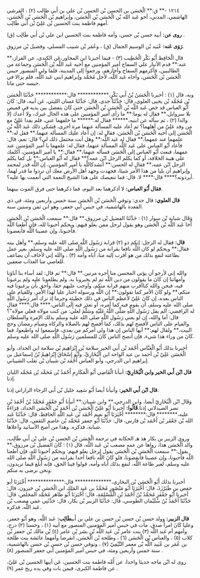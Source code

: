 ١٢١٤ -** ق:** الْحَسَن بن الحسن بْن الحسن بْن علي بن أَبي طالب (٢) ، القرشي الهاشمي، المدني، أخو عَبد الله بْن الْحَسَن بْن الْحَسَن، وإبراهيم بْن الْحَسَن بْن الْحَسَن، أمهم فاطمة بنت الحسين بْن عَلِيّ بْن أَبي طَالِب.

**روى عن:** أبيه حسن بْن حسن، وأمه فاطمة بنت الحسين ابن علي بْن أَبي طَالِب (ق) .

**رَوَى عَنه:** عُبَيد بْن الوسيم الجمال (ق) ، وعُمَر بْن شبيب المسلي، وفضيل بْن مرزوق.

قال الْحَافِظ أَبُو بَكْر الْخَطِيب (٣) - فيما أخبرنا ابن المجاور،عَن الكندي، عن القزاز،** عنه:** قدم الأنبار على السفاح أمير المؤمنين مع أخيه عَبد اللَّه بْن الْحَسَن وجماعة من الطالبيين، فأكرمهم السفاح وأجازهم، ورجعوا إلى المدينة، فلما ولي المنصور حبس الْحَسَن بْن الْحَسَن، وأخاه عَبد اللَّه، لأجل مُحَمَّد وإبراهيم ابني عَبد اللَّه، فلم يزالا في حبسه حتى ماتا.

وبه، قال (١) : أخبرنا الْحَسَنُ بْنُ أَبي بَكْرٍ،************ قال:************ حَدَّثَنَا الْحَسَن بْن مُحَمَّد بْن يحيى العلوي، قال: حَدَّثَنَا جدي، قال: حَدَّثَنَا غسان الليثي، عَن أبيه، قال: كَانَ أَبُو العباس قد خص عَبد اللَّه بْن الْحَسَن بْن الْحَسَن حتى كَانَ يتفضل بين يديه في قميص بلا سروايل،** فقال له يوما:** ما رأى أمير المؤمنين على هذه الحال غيرك، ولا أعدك إلا والدا (٢) ، ثم سأله عن ابنيه،****** فقال له:****** ما خلفهما عني، فلم يفدا عَلِيّ مع من وفد عَلِيّ من أهلهما؟ ثم أعاد عليه المسألة عنهما مرة أخرى، فشكى ذلك عَبد اللَّه بْن الْحَسَن إلى أخيه الْحَسَن بْن الْحَسَن، فقال له: إن أعاد عليك المسألة عنهما،** فقل له:** علمهما عند عمهما،** فقال له عَبد اللَّه:** وهل أنت محتمل ذلك لي؟ قال: نعم، قال: فأعاد أَبُو العباس على عَبد اللَّه المسألة عنهما، فقال له: علمهما يا أمير المؤمنين عند عمهما، فبعث أَبُو العباس إلى الْحَسَن فسأله عنهما،** فقال:** يا أمير المؤمنين، أكلمك على هيبة الخلافة، أو كما يكلم الرجل ابْن عمه؟** فقال له أَبُو العباس:** بل كما يكلم الرجل ابْن عمه،** فقال له الحسن:** أنشدكاللَّه يا أمير المؤمنين، إن اللَّه قدر لمحمد وإبراهيم أن يليا من هذا الأمر شيئا، فجهدت وجهد أهل الأرض معك أن تردوا ما قدر لهما، أيردونه؟**** قال:**** لا. قال: فما تنغيصك على هذا الشيخ النعمة التي أنعمت بها عليه؟.

**فقال أَبُو العباس:** لا أذكرهما بعد اليوم، فما ذكرهما حتى فرق الموت بينهما.

**قال العلوي:** قال جدي: وتوفي الْحَسَن بْن الْحَسَن سنة خمس وأربعين ومئة، في ذي القعدة بالهاشمية، في حبس أبي جعفر، وهو ابن ثمن وستين سنة.

وَقَال شبابة بْن سوار (١) : حَدَّثَنَا الفضيل بْن مرزوق،** قال:** سمعت الْحَسَن بْن الْحَسَن أخا عَبد اللَّه بْن الْحَسَن وهو يقول لرجل ممن يغلو فيهم: ويحكم أحبونا لله، فإن أطعنا اللَّه فأحبونا، وإن عصينا اللَّه فأبغضونا.

**قال:** فقال له الرجل: إنكم ذو (٢) قرابة رَسُول اللَّهِ صلى الله عليه وسلم،** وأهل بيته فقال:** ويحكم لو كان اللَّه نافعا بقرابة من رَسُول اللَّهِ صلى الله عليه وسلم، بغير عمل بطاعته لنفع بذلك من هو أقرب إليه منا، أباه وأمه (٣) ، والله إني لأخاف أن يضاعف للعاصي منا العذاب ضعفين.

والله إني لأرجو أن يؤتى المحسن منا أجره مرتين.** قال:** ثم قال: لقد أساء بنا آباؤنا وأمهاتنا إن كَانَ ما يقولون من دين اللَّه ثم لم يخبرونا به. ولم يطلعونا عليه ولم يرغبونا فيه، فنحن والله كناأقرب منهم قرابة منكم، وأوجب عليهم حقا، وأحق بأن يرغبونا فيه منكم،** ولو كَانَ الأمر كما تقولون:** إن اللَّه ورسوله اختار عليا لهذا الأمر، وللقيام على الناس بعده، إن كَانَ عَلِيّ لأعظم الناس في ذلك خطيئة وجرما إذ ترك أمر رَسُول اللَّهِ صلى الله عليه وسلم، أن يقوم فيه كما أمره، أو تعذر فيه إِلَى الناس،**** قال:**** فقال له الرافضي: ألم يقل رَسُول اللَّهِ صَلَّى اللَّهُ عَلَيْهِ وسَلَّمَ لعلي: من كنت مولاه فعلي مولاه"؟ قال: أما والله، إن لو يعني رَسُول اللَّهِ صلى الله عليه وسلم بذلك الإمرة والسلطان والقيام على الناس لأفصح لهم بذلك، كما أفصح لهم بالصلاة والزكاة وصيام رمضان وحج البيت،** ولقال لهم:** أيها الناس إن هذا ولي أمركم من بعدي، فاسمعوا له واطيعوا، فما كَانَ من وراء هذا شيء، فإن أنصح الناس كَانَ للمسلمين رَسُول اللَّهِ صلى الله عليه وسلم.

أخبرنا بذلك أَبُو الْعَبَّاس أَحْمَد بْن أَبي الخير سلامة بْن إِبْرَاهِيم بْن سلامة ابن الحداد، وأبو الْحَسَن عَلِيّ بْن أحمد بن عبد الواحد ابن الْبُخَارِيِّ، وأَبُو إِسْحَاقَ إِبْرَاهِيمُ بْنُ إسماعيل بن إبراهيم ابن الدرجي، وأبو العباس أَحْمَد بْن شيبان بْن تغلب الشيباني.

**قال ابْن أَبي الخير وابن الْبُخَارِيّ:** أنبأنا الْقَاضِي أَبُو الْمَكَارِمِ أَحْمَدُ بْن مُحَمَّد بْن مُحَمَّد اللبان إذنا.

**قال ابْن أَبي الخير:** وأنبأنا أيضا أَبُو سَعِيد خليل بْن أَبي الرجاء الراراني إذنا.

وَقَال ابْن الْبُخَارِيّ أيضا، وابن الدرجي،** وابن شيبان:** أنبأنا أَبُو جَعْفَرٍ مُحَمَّدُ بْنُ أَحْمَدَ بْنِ نصر الصيدلاني إذنا.**قَالُوا:** أخبرنا أَبُو عَلِيّ الْحَسَن بْن أَحْمَد بْن الْحَسَن الحداد، قِرَاءَةً عليه،******** قال:******** أَخْبَرَنَا أَبُو نعيم أَحْمَد بْن عَبد اللَّهِ الحافظ، قال: حَدَّثَنَا عَبد الله بْن جَعْفَر بْن أَحْمَد بْن فارس، قال: حَدَّثَنَا أَبُو جعفر مُحَمَّد بْن عاصم الثقفي، قال: حَدَّثَنَا شبابة، فذكره. وهذا من أصح الأسانيد وأعلاها.

وروى الزبير بن بكار هذ هـ الحكاية في ترجمة الْحَسَن بْن الحسن بْن علي بْن أَبي طَالِب، والد الْحَسَن هذا، رواها عن عمه مصعب بْن عَبد اللَّه، قال (١) : كَانَ الفضيل بْن مرزوق،** يقول:** سمعت الْحَسَن بْن الْحَسَن يقول لرجل يغلو فيهم: ويحكم أحبونا لله، فإن أطعنا اللَّه فأحبونا، وإن عصينا فأبغضونا، فلو كَانَ اللَّه نافعا أحدا بقرابته من رَسُول اللَّهِ صلى الله عليه وسلم، لغير طاعة اللَّه، لنفع بذلك أباه وأمه، قولوا فينا الحق، فإنه أبلغ فيما تريدون، ونحن نرضى به منكم.

أخبرنا بذلك أَبُو الْحَسَن بْن البخاري،************** قال:************** أَخْبَرَنَا أبو حفص بن طَبَرْزَذَ، قال: أَخْبَرَنَا أَبُو مَنْصُورٍ مُحَمَّدُ بن عَبد المَلِك ابن الْحَسَن بْن خيرون، قال: أخبرنا أَبُو جَعْفَرٍ مُحَمَّدُ بْنُ أَحْمَدَ بْنِ الْمُسْلِمَةِ، قال: أَخْبَرَنَا أَبُو طاهر مُحَمَّد المخلص، قال: حَدَّثَنَا أَحْمَدُ بْنُ سُلَيْمان الطوسي، قال: حَدَّثَنَا الزبير بْن بكار، قال: حَدَّثَنِي عمي مصعب بْن عَبد اللَّه، فذكره.

**قال الزبير:** وولد حسن بْن حسن بْن حسن بن علي بن أَبي**طَالِب:** عَبد اللَّه، وهو أَبُو جعفر، وعليا كَانَ امرأَ صدق، مات في حبس أمير المؤمنين المنصور مع أبيه (١) ، وحسنا (٢) درج، وأمهم أم عَبد اللَّه (٣) بنت عامر بْن عَبد اللَّه بْن بشر بْن عامر (٤) بْن مالك بْن جعفر بْن كلاب (٥) ، والعباس بْن الْحَسَن (٦) ، وطلحة بْن الْحَسَن، انقرضا وأمهما عائشة بنت طلحة بن عُمَر بن عُبَيد اللَّه بْن معمر التَّيْمِيّ (٧) ، وتوفي حسن بْن حسن بْن حسن بالهاشمية، سنة خمس وأربعين ومئة، في حبس أمير المؤمنين أبي جعفر المنصور (٨) .

روى له ابْن ماجه حديثا واحدا، عن أُمِّه فاطمة بنت الحسين، عَن أبيها الحسين بْن عَلِيّ، عن فاطمة الكبرى، فيمن بات وفي يده ريح غمر (٩) .